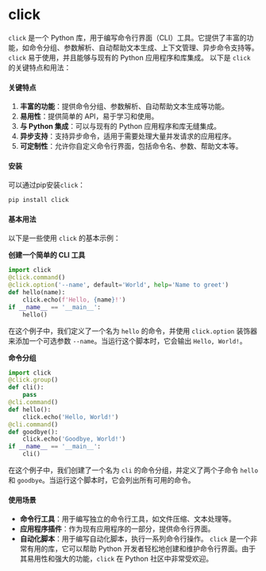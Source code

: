 # click

`click` 是一个 Python 库，用于编写命令行界面（CLI）工具。它提供了丰富的功能，如命令分组、参数解析、自动帮助文本生成、上下文管理、异步命令支持等。`click` 易于使用，并且能够与现有的 Python 应用程序和库集成。 以下是 `click` 的关键特点和用法：

#### 关键特点

1. **丰富的功能**：提供命令分组、参数解析、自动帮助文本生成等功能。
2. **易用性**：提供简单的 API，易于学习和使用。
3. **与 Python 集成**：可以与现有的 Python 应用程序和库无缝集成。
4. **异步支持**：支持异步命令，适用于需要处理大量并发请求的应用程序。
5. **可定制性**：允许你自定义命令行界面，包括命令名、参数、帮助文本等。

#### 安装

可以通过pip安装`click`：

```bash
pip install click
```

#### 基本用法

以下是一些使用 `click` 的基本示例：

**创建一个简单的 CLI 工具**

```python
import click
@click.command()
@click.option('--name', default='World', help='Name to greet')
def hello(name):
    click.echo(f'Hello, {name}!')
if __name__ == '__main__':
    hello()
```

在这个例子中，我们定义了一个名为 `hello` 的命令，并使用 `click.option` 装饰器来添加一个可选参数 `--name`。当运行这个脚本时，它会输出 `Hello, World!`。

**命令分组**

```python
import click
@click.group()
def cli():
    pass
@cli.command()
def hello():
    click.echo('Hello, World!')
@cli.command()
def goodbye():
    click.echo('Goodbye, World!')
if __name__ == '__main__':
    cli()
```

在这个例子中，我们创建了一个名为 `cli` 的命令分组，并定义了两个子命令 `hello` 和 `goodbye`。当运行这个脚本时，它会列出所有可用的命令。

#### 使用场景

* **命令行工具**：用于编写独立的命令行工具，如文件压缩、文本处理等。
* **应用程序插件**：作为现有应用程序的一部分，提供命令行界面。
* **自动化脚本**：用于编写自动化脚本，执行一系列命令行操作。 `click` 是一个非常有用的库，它可以帮助 Python 开发者轻松地创建和维护命令行界面。由于其易用性和强大的功能，`click` 在 Python 社区中非常受欢迎。
